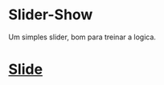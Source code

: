 # Slider-Show
 Um simples slider, bom para treinar a logica.
 # <a href=" https://kaesssantos.github.io/Slider-Show/">Slide</a>

